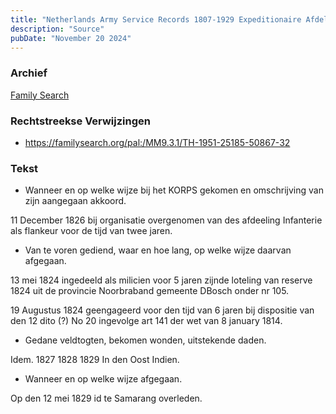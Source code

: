 ```yaml
---
title: "Netherlands Army Service Records 1807-1929 Expeditionaire Afdeling Infanterie naar Java Michael Walters"
description: "Source"
pubDate: "November 20 2024"
---
```


### Archief
[Family Search](https://www.familysearch.org)

### Rechtstreekse Verwijzingen
- https://familysearch.org/pal:/MM9.3.1/TH-1951-25185-50867-32

### Tekst
- Wanneer en op welke wijze bij het KORPS gekomen en omschrijving van zijn aangegaan akkoord.

11 December 1826 bij organisatie overgenomen van des afdeeling Infanterie als flankeur voor de tijd van twee jaren.

- Van te voren gediend, waar en hoe lang, op welke wijze daarvan afgegaan.

13 mei 1824 ingedeeld als milicien voor 5 jaren zijnde loteling van reserve 1824 uit de provincie Noorbraband gemeente DBosch onder nr 105.

19 Augustus 1824 geengageerd voor den tijd van 6 jaren bij dispositie van den 12 dito (?) No 20 ingevolge art 141 der wet van 8 january 1814. 

- Gedane veldtogten, bekomen wonden, uitstekende daden.

Idem. 1827 1828 1829 In den Oost Indien.

- Wanneer en op welke wijze afgegaan.

Op den 12 mei 1829 id te Samarang overleden.